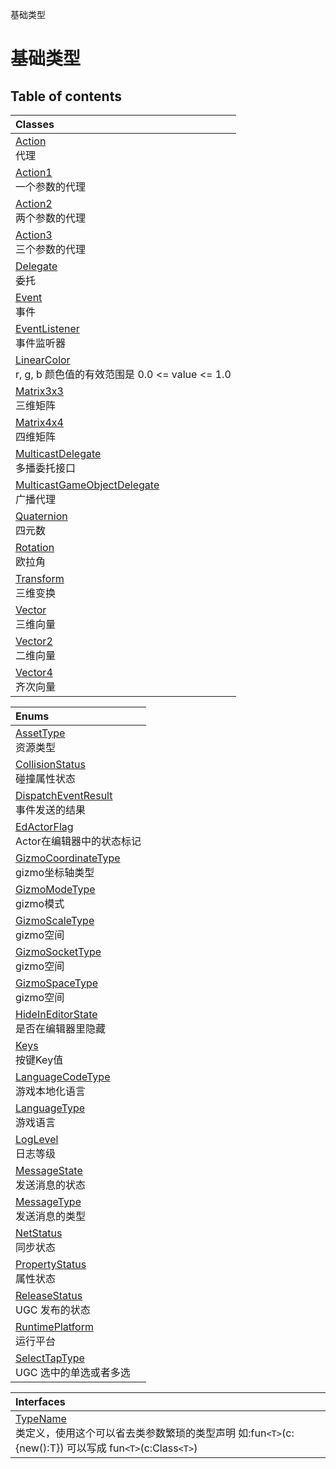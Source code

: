 基础类型

# 基础类型 <Badge type="tip" text="Groups" /> <Score text="基础类型" />

## Table of contents
| Classes |
| :-----|
| [Action](../classes/mw.Action.md) <br> 代理 |
| [Action1](../classes/mw.Action1.md) <br> 一个参数的代理 |
| [Action2](../classes/mw.Action2.md) <br> 两个参数的代理 |
| [Action3](../classes/mw.Action3.md) <br> 三个参数的代理 |
| [Delegate](../classes/mw.Delegate.md) <br> 委托 |
| [Event](../classes/mw.Event.md) <br> 事件 |
| [EventListener](../classes/mw.EventListener.md) <br> 事件监听器 |
| [LinearColor](../classes/mw.LinearColor.md) <br> r, g, b 颜色值的有效范围是 0.0 <= value <= 1.0 |
| [Matrix3x3](../classes/mw.Matrix3x3.md) <br> 三维矩阵 |
| [Matrix4x4](../classes/mw.Matrix4x4.md) <br> 四维矩阵 |
| [MulticastDelegate](../classes/mw.MulticastDelegate.md) <br> 多播委托接口 |
| [MulticastGameObjectDelegate](../classes/mw.MulticastGameObjectDelegate.md) <br> 广播代理 |
| [Quaternion](../classes/mw.Quaternion.md) <br> 四元数 |
| [Rotation](../classes/mw.Rotation.md) <br> 欧拉角 |
| [Transform](../classes/mw.Transform.md) <br> 三维变换 |
| [Vector](../classes/mw.Vector.md) <br> 三维向量 |
| [Vector2](../classes/mw.Vector2.md) <br> 二维向量 |
| [Vector4](../classes/mw.Vector4.md) <br> 齐次向量 |


| Enums |
| :-----|
| [AssetType](../enums/mw.AssetType.md) <br> 资源类型 |
| [CollisionStatus](../enums/mw.CollisionStatus.md) <br> 碰撞属性状态 |
| [DispatchEventResult](../enums/mw.DispatchEventResult.md) <br> 事件发送的结果 |
| [EdActorFlag](../enums/mw.EdActorFlag.md) <br> Actor在编辑器中的状态标记 |
| [GizmoCoordinateType](../enums/mw.GizmoCoordinateType.md) <br> gizmo坐标轴类型 |
| [GizmoModeType](../enums/mw.GizmoModeType.md) <br> gizmo模式 |
| [GizmoScaleType](../enums/mw.GizmoScaleType.md) <br> gizmo空间 |
| [GizmoSocketType](../enums/mw.GizmoSocketType.md) <br> gizmo空间 |
| [GizmoSpaceType](../enums/mw.GizmoSpaceType.md) <br> gizmo空间 |
| [HideInEditorState](../enums/mw.HideInEditorState.md) <br> 是否在编辑器里隐藏 |
| [Keys](../enums/mw.Keys.md) <br> 按键Key值 |
| [LanguageCodeType](../enums/mw.LanguageCodeType.md) <br> 游戏本地化语言 |
| [LanguageType](../enums/mw.LanguageType.md) <br> 游戏语言 |
| [LogLevel](../enums/mw.LogLevel.md) <br> 日志等级 |
| [MessageState](../enums/mw.MessageState.md) <br> 发送消息的状态 |
| [MessageType](../enums/mw.MessageType.md) <br> 发送消息的类型 |
| [NetStatus](../enums/mw.NetStatus.md) <br> 同步状态 |
| [PropertyStatus](../enums/mw.PropertyStatus.md) <br> 属性状态 |
| [ReleaseStatus](../enums/mw.ReleaseStatus.md) <br> UGC 发布的状态 |
| [RuntimePlatform](../enums/mw.RuntimePlatform.md) <br> 运行平台 |
| [SelectTapType](../enums/mw.SelectTapType.md) <br> UGC 选中的单选或者多选 |


| Interfaces |
| :-----|
| [TypeName](../interfaces/mw.TypeName.md) <br> 类定义，使用这个可以省去类参数繁琐的类型声明    如:fun`<T>`(c:{new():T}) 可以写成 fun`<T>`(c:Class`<T>`) |

